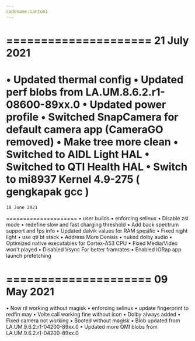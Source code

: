 ```yaml
---
codename:santoni
---
```

=====================
    21 July 2021
=====================
• Updated thermal config
• Updated perf blobs from LA.UM.8.6.2.r1-08600-89xx.0
• Updated power profile
• Switched SnapCamera for default camera app (CameraGO removed)
• Make tree more clean 
• Switched to AIDL Light HAL
• Switched to QTI Health HAL
• Switch to mi8937 Kernel 4.9-275 ( gengkapak gcc )
=====================
    18 June 2021
=====================
• user builds
• enforcing selinux
• Disable zsl mode
• redefine slow and fast charging threshold
• Add back spectrum support and fps info
• Updated dalvik values for RAM spesific
• Fixed night light
• use qti bt stack
• Address More Denials
• nuked dolby audio
• Optimized native executables for Cortex-A53 CPU
• Fixed Media/Video won't played
• Disabled Vsync For better framrates
• Enabled IORap app launch prefetching


=====================
    09 May 2021
=====================
• Now ril working without magisk
• enforcing selinux
• update fingerprint to redfin may 
• Volte call working fine without icon
• Dolby always added
• Fixed camera not working
• Booted without magisk
• Blob updated from LA.UM.9.6.2.r1-04200-89xx.0
• Updated more QMI blobs from LA.UM.9.6.2.r1-04200-89xx.0
